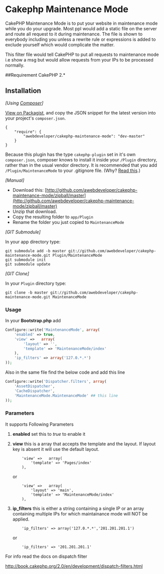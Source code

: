Cakephp Maintenance Mode 
========================

CakePHP Maintenance Mode is to put your website in maintenance mode while you do your upgrade. Most ppl would add a static file on the server and route all request to it during maintenance. The file is shown to everybody including you unless a rewrite rule or expressions is added to exclude yourself which would complicate the matter.  

This filter file would tell CakePHP to put all requests to maintenance mode i.e show a msg but would allow requests from your IPs to be processed normally.

##Requirement
CakePHP 2.*


## Installation

_[Using [Composer](http://getcomposer.org/)]_

[View on Packagist](https://packagist.org/packages/awebdeveloper/cakephp-maintenance-mode), and copy
the JSON snippet for the latest version into your project's `composer.json`.

	{
		"require": {
			"awebdeveloper/cakephp-maintenance-mode": "dev-master"
		}
	}

Because this plugin has the type `cakephp-plugin` set in it's own `composer.json`, composer knows to install it inside your `/Plugin` directory, rather than in the usual vendor directory.
It is recommended that you add `/Plugin/MaintenanceMode` to your .gitignore file. (Why? [Read this](http://getcomposer.org/doc/faqs/should-i-commit-the-dependencies-in-my-vendor-directory.md).)

_[Manual]_

* Download this: [http://github.com/awebdeveloper/cakephp-maintenance-mode/zipball/master](http://github.com/awebdeveloper/cakephp-maintenance-mode/zipball/master)
* Unzip that download.
* Copy the resulting folder to `app/Plugin`
* Rename the folder you just copied to `MaintenanceMode`

_[GIT Submodule]_

In your app directory type:

	git submodule add -b master git://github.com/awebdeveloper/cakephp-maintenance-mode.git Plugin/MaintenanceMode
	git submodule init
	git submodule update

_[GIT Clone]_

In your `Plugin` directory type:

	git clone -b master git://github.com/awebdeveloper/cakephp-maintenance-mode.git MaintenanceMode


### Usage ###

In your **Bootstrap.php** add 

```php
Configure::write('MaintenanceMode', array(
	'enabled' => true,
	'view' =>	array(
		'layout' => '',
		'template' => 'MaintenanceMode/index'
	),
	'ip_filters' => array('127.0.*.*')
));
```

Also in the same file find the below code and add this line

```php
Configure::write('Dispatcher.filters', array(
    'AssetDispatcher',
    'CacheDispatcher',
    'MaintenanceMode.MaintenanceMode' ## this line 
));
```

### Parameters ###
It supports Following Parameters

1. **enabled**  set this to *true* to enable it
2. **view** this is a array that accepts the template and the layout. If layout key is absent it will use the default layout.
    ```
    	'view' =>	array(
    		'template' => 'Pages/index'
    	),
    ```
    or

    ```
    	'view' =>	array(
     		'layout' => 'main',
    		'template' => 'MaintenanceMode/index'
    	),
    ```
3. **ip_filters** this is either a string containing a single IP or an array containing multiple IPs for which maintainance mode will NOT  be applied.

    ```
    	'ip_filters' => array('127.0.*.*','201.201.201.1')
    ```
    or

    ```
    	'ip_filters' => '201.201.201.1'
    ```




For info read the docs on dispatch filter

http://book.cakephp.org/2.0/en/development/dispatch-filters.html


